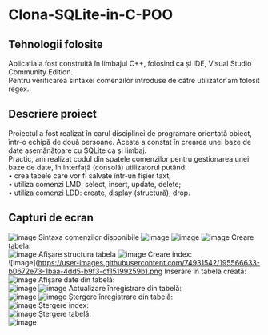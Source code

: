 # Clona-SQLite-in-C-POO
## Tehnologii folosite
Aplicația a fost construită în limbajul C++, folosind ca și IDE, Visual Studio Community Edition.<br/>
Pentru verificarea sintaxei comenzilor introduse de către utilizator am folosit regex.<br/>
## Descriere proiect
Proiectul a fost realizat în carul disciplinei de programare orientată obiect, într-o echipă de două persoane. Acesta a constat în crearea unei baze de date asemănătoare cu SQLite ca și limbaj.<br/>
Practic, am realizat codul din spatele comenzilor pentru gestionarea unei baze de date, în interfață (consolă) utilizatorul putând: <br/>
• crea tabele care vor fi salvate într-un fișier taxt;<br/>
• utiliza comenzi LMD: select, insert, update, delete;<br/>
• utiliza comenzi LDD: create, display (structură), drop.<br/>
## Capturi de ecran
![image](https://user-images.githubusercontent.com/74931542/195564005-08c713a9-9ba2-46ce-b312-f2f75e9221c1.png)
Sintaxa comenzilor disponibile
![image](https://user-images.githubusercontent.com/74931542/195564157-16f20ef9-581f-47a4-823f-5ad2a5f0e3d2.png)
![image](https://user-images.githubusercontent.com/74931542/195564349-b9225cc7-9778-4750-bb2e-02fb4d9d3520.png)
![image](https://user-images.githubusercontent.com/74931542/195564459-c8d9a833-2776-4e46-8928-267e04636d2e.png)
Creare tabela:<br/>
![image](https://user-images.githubusercontent.com/74931542/195566128-df6b49b4-5a36-4d70-92ee-897470716f6b.png)
Afișare structura tabela
![image](https://user-images.githubusercontent.com/74931542/195566298-86d65804-8817-444d-95f1-f17fd5340d47.png)
Creare index:<br/>
![image](https://user-images.githubusercontent.com/74931542/195566633-b0672e73-1baa-4dd5-b9f3-df15199259b1.png
Inserare în tabela creată:<br/>
![image](https://user-images.githubusercontent.com/74931542/195567270-75470646-93f2-4991-b691-6469ab402b41.png)
Afișare date din tabelă:<br/>
![image](https://user-images.githubusercontent.com/74931542/195567440-499de72e-fd3b-4a25-aa8f-6f74356eee5f.png)
![image](https://user-images.githubusercontent.com/74931542/195567645-80b916c0-f35a-4484-b1ce-4fc2cad80ee6.png)
Actualizare înregistrare din tabelă:<br/>
![image](https://user-images.githubusercontent.com/74931542/195568076-8de1d65c-ab8b-4854-90b5-a00e4cd10ebe.png)
![image](https://user-images.githubusercontent.com/74931542/195568205-bc1fb92d-8bf3-4c07-afdf-c20ceb676a28.png)
Ștergere înregistrare din tabelă:<br/>
![image](https://user-images.githubusercontent.com/74931542/195568413-e5053095-44bb-432a-9ab5-163a60d60374.png)
Ștergere index:<br/>
![image](https://user-images.githubusercontent.com/74931542/195568594-7e12556c-afed-49e0-a708-2af6a30c009a.png)
Ștergere tabelă:<br/>
![image](https://user-images.githubusercontent.com/74931542/195568914-84aaca6d-1def-42cf-9ba4-2d2d2d4926c3.png)
